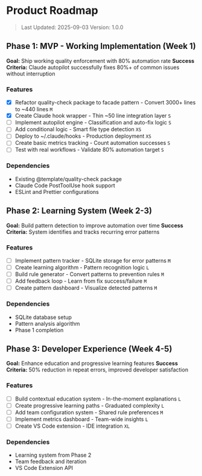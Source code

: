 # Product Roadmap

> Last Updated: 2025-09-03 Version: 1.0.0

## Phase 1: MVP - Working Implementation (Week 1)

**Goal:** Ship working quality enforcement with 80% automation rate
**Success Criteria:** Claude autopilot successfully fixes 80%+ of common issues without interruption

### Features

- [x] Refactor quality-check package to facade pattern - Convert 3000+ lines to ~440 lines `M`
- [x] Create Claude hook wrapper - Thin ~50 line integration layer `S`
- [ ] Implement autopilot engine - Classification and auto-fix logic `S`
- [ ] Add conditional logic - Smart file type detection `XS`
- [ ] Deploy to ~/.claude/hooks - Production deployment `XS`
- [ ] Create basic metrics tracking - Count automation successes `S`
- [ ] Test with real workflows - Validate 80% automation target `S`

### Dependencies

- Existing @template/quality-check package
- Claude Code PostToolUse hook support
- ESLint and Prettier configurations

## Phase 2: Learning System (Week 2-3)

**Goal:** Build pattern detection to improve automation over time
**Success Criteria:** System identifies and tracks recurring error patterns

### Features

- [ ] Implement pattern tracker - SQLite storage for error patterns `M`
- [ ] Create learning algorithm - Pattern recognition logic `L`
- [ ] Build rule generator - Convert patterns to prevention rules `M`
- [ ] Add feedback loop - Learn from fix success/failure `M`
- [ ] Create pattern dashboard - Visualize detected patterns `M`

### Dependencies

- SQLite database setup
- Pattern analysis algorithm
- Phase 1 completion

## Phase 3: Developer Experience (Week 4-5)

**Goal:** Enhance education and progressive learning features
**Success Criteria:** 50% reduction in repeat errors, improved developer satisfaction

### Features

- [ ] Build contextual education system - In-the-moment explanations `L`
- [ ] Create progressive learning paths - Graduated complexity `L`
- [ ] Add team configuration system - Shared rule preferences `M`
- [ ] Implement metrics dashboard - Team-wide insights `L`
- [ ] Create VS Code extension - IDE integration `XL`

### Dependencies

- Learning system from Phase 2
- Team feedback and iteration
- VS Code Extension API